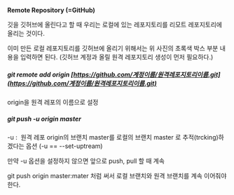 **Remote Repository (=GitHub)**

깃을 깃허브에 올린다고 할 때 우리는 로컬에 있는 레포지토리를 리모트 레포지토리에 올리는 것이다.

이미 만든 로컬 레포지토리를 깃허브에 올리기 위해서는 위 사진의 초록색 박스 부분 내용을 입력하면 된다. (깃허브 계정과 올릴 원격 레포지토리 생성이 먼저 필요하다.)

##### git remote add origin [https://github.com/계정이름/원격레포지토리이름.git](https://github.com/계정이름/원격레포지토리이름.git)

origin을 원격 레포의 이름으로 설정

##### git push -u origin master

-u :  원격 레포 origin의 브랜치 master를 로컬의 브랜치 master 로 추적(trcking)하겠다는 옵션 (-u == --set-uptream)

만약 -u 옵션을 설정하지 않으면 앞으로 push, pull 할 때 계속

git push origin master:mater 처럼 써서 로컬 브랜치와 원격 브랜치를 계속 이어줘야한다.